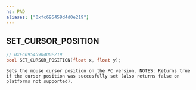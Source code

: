 ```yaml
---
ns: PAD
aliases: ["0xfc695459d4d0e219"]
---
```

## SET_CURSOR_POSITION

```c
// 0xFC695459D4D0E219
bool SET_CURSOR_POSITION(float x, float y);
```

```
Sets the mouse cursor position on the PC version. NOTES: Returns true if the cursor position was succesfully set (also returns false on platforms not supported).
```
